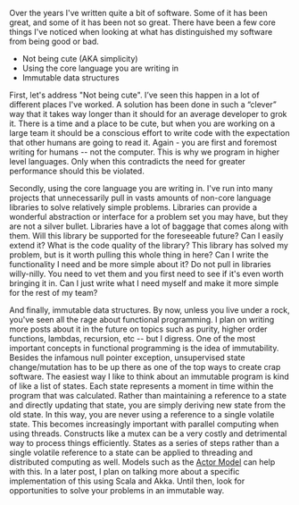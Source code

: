 Over the years I've written quite a bit of software. Some of it has been great, and some of it has been not so great. There have been a few core things I've noticed when looking at what has distinguished my software from being good or bad.

- Not being cute (AKA simplicity)
- Using the core language you are writing in
- Immutable data structures

First, let's address "Not being cute". I’ve seen this happen in a lot of different places I've worked. A solution has been done in such a “clever” way that it takes way longer than it should for an average developer to grok it. There is a time and a place to be cute, but when you are working on a large team it should be a conscious effort to write code with the expectation that other humans are going to read it. Again - you are first and foremost writing for humans -- not the computer. This is why we program in higher level languages. Only when this contradicts the need for greater performance should this be violated.

Secondly, using the core language you are writing in. I've run into many projects that unnecessarily pull in vasts amounts of non-core language libraries to solve relatively simple problems. Libraries can provide a wonderful abstraction or interface for a problem set you may have, but they are not a silver bullet. Libraries have a lot of baggage that comes along with them. Will this library be supported for the foreseeable future? Can I easily extend it? What is the code quality of the library? This library has solved my problem, but is it worth pulling this whole thing in here? Can I write the functionality I need and be more simple about it? Do not pull in libraries willy-nilly. You need to vet them and you first need to see if it's even worth bringing it in. Can I just write what I need myself and make it more simple for the rest of my team?

And finally, immutable data structures. By now, unless you live under a rock, you've seen all the rage about functional programming. I plan on writing more posts about it in the future on topics such as purity, higher order functions, lambdas, recursion, etc -- but I digress. One of the most important concepts in functional programming is the idea of immutability. Besides the infamous null pointer exception, unsupervised state change/mutation has to be up there as one of the top ways to create crap software. The easiest way I like to think about an immutable program is kind of like a list of states. Each state represents a moment in time within the program that was calculated. Rather than maintaining a reference to a state and directly updating that state, you are simply deriving new state from the old state. In this way, you are never using a reference to a single volatile state. This becomes increasingly important with parallel computing when using threads. Constructs like a mutex can be a very costly and detrimental way to process things efficiently. States as a series of steps rather than a single volatile reference to a state can be applied to threading and distributed computing as well. Models such as the [Actor Model](https://en.wikipedia.org/wiki/Actor_model) can help with this. In a later post, I plan on talking more about a specific implementation of this using Scala and Akka. Until then, look for opportunities to solve your problems in an immutable way.
